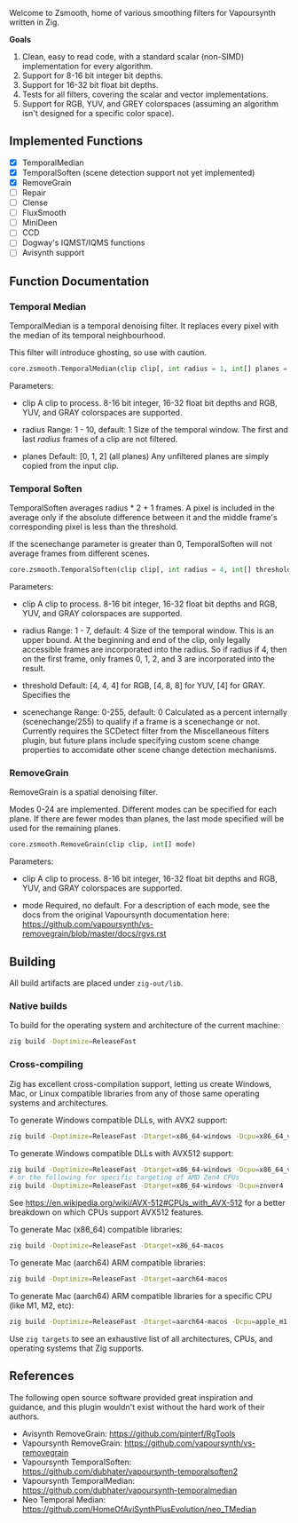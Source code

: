 Welcome to Zsmooth, home of various smoothing filters for Vapoursynth written in Zig.

**Goals**
1. Clean, easy to read code, with a standard scalar (non-SIMD) implementation for every algorithm.
1. Support for 8-16 bit integer bit depths.
1. Support for 16-32 bit float bit depths.
1. Tests for all filters, covering the scalar and vector implementations.
1. Support for RGB, YUV, and GREY colorspaces (assuming an algorithm isn't designed for a specific color space).

## Implemented Functions
- [x] TemporalMedian
- [x] TemporalSoften (scene detection support not yet implemented)
- [x] RemoveGrain
- [ ] Repair
- [ ] Clense
- [ ] FluxSmooth
- [ ] MiniDeen
- [ ] CCD
- [ ] Dogway's IQMST/IQMS functions
- [ ] Avisynth support

## Function Documentation
### Temporal Median
TemporalMedian is a temporal denoising filter. It replaces every pixel with the median of its temporal neighbourhood.

This filter will introduce ghosting, so use with caution.

```py
core.zsmooth.TemporalMedian(clip clip[, int radius = 1, int[] planes = [0, 1, 2]])
```

Parameters:
* clip
  A clip to process. 8-16 bit integer, 16-32 float bit depths and RGB, YUV, and GRAY
  colorspaces are supported.

* radius
  Range: 1 - 10, default: 1
  Size of the temporal window.
  The first and last *radius* frames of a clip are not filtered.

* planes
  Default: [0, 1, 2] (all planes)
  Any unfiltered planes are simply copied from the input clip.

### Temporal Soften

TemporalSoften averages radius * 2 + 1 frames. 
A pixel is included in the average only if the absolute difference between
it and the middle frame's corresponding pixel is less than the threshold.

If the scenechange parameter is greater than 0, TemporalSoften will not average
frames from different scenes.

```py
core.zsmooth.TemporalSoften(clip clip[, int radius = 4, int[] threshold = [], int scenechange = 0])
```

Parameters:

* clip
  A clip to process. 8-16 bit integer, 16-32 float bit depths and RGB, YUV, and GRAY
  colorspaces are supported.

* radius
  Range: 1 - 7, default: 4
  Size of the temporal window. This is an upper bound. At the beginning and end of the clip,
  only legally accessible frames are incorporated into the radius. So if radius if 4, then on
  the first frame, only frames 0, 1, 2, and 3 are incorporated into the result.

* threshold 
  Default: [4, 4, 4] for RGB, [4, 8, 8] for YUV, [4] for GRAY.
  Specifies the 

* scenechange
  Range: 0-255, default: 0
  Calculated as a percent internally (scenechange/255) to qualify if a frame is a scenechange or not.
  Currently requires the SCDetect filter from the Miscellaneous filters plugin, but
  future plans include specifying custom scene change properties to accomidate other
  scene change detection mechanisms.

### RemoveGrain 

RemoveGrain is a spatial denoising filter.

Modes 0-24 are implemented. Different modes can be
specified for each plane. If there are fewer modes than planes, the last
mode specified will be used for the remaining planes.

```py
core.zsmooth.RemoveGrain(clip clip, int[] mode)
```

Parameters:
* clip
  A clip to process. 8-16 bit integer, 16-32 float bit depths and RGB, YUV, and GRAY
  colorspaces are supported.

* mode
  Required, no default.
  For a description of each mode, see the docs from the original Vapoursynth documentation here:
  https://github.com/vapoursynth/vs-removegrain/blob/master/docs/rgvs.rst

## Building
All build artifacts are placed under `zig-out/lib`.

### Native builds
To build for the operating system and architecture of the current machine:

```sh
zig build -Doptimize=ReleaseFast
```

### Cross-compiling
Zig has excellent cross-compilation support, letting us create Windows, Mac, or Linux compatible libraries from any of
those same operating systems and architectures.

To generate Windows compatible DLLs, with AVX2 support:

```sh
zig build -Doptimize=ReleaseFast -Dtarget=x86_64-windows -Dcpu=x86_64_v3
```

To generate Windows compatible DLLs with AVX512 support:

```sh
zig build -Doptimize=ReleaseFast -Dtarget=x86_64-windows -Dcpu=x86_64_v4
# or the following for specific targeting of AMD Zen4 CPUs
zig build -Doptimize=ReleaseFast -Dtarget=x86_64-windows -Dcpu=znver4
```

See https://en.wikipedia.org/wiki/AVX-512#CPUs_with_AVX-512 for a better breakdown on which CPUs support AVX512
features.

To generate Mac (x86_64) compatible libraries:

```sh
zig build -Doptimize=ReleaseFast -Dtarget=x86_64-macos
```

To generate Mac (aarch64) ARM compatible libraries:

```sh
zig build -Doptimize=ReleaseFast -Dtarget=aarch64-macos 
```

To generate Mac (aarch64) ARM compatible libraries for a specific CPU (like M1, M2, etc):

```sh
zig build -Doptimize=ReleaseFast -Dtarget=aarch64-macos -Dcpu=apple_m1
```

Use `zig targets` to see an exhaustive list of all architectures, CPUs, and operating systems that Zig supports.

## References
The following open source software provided great inspiration and guidance, and this plugin wouldn't exist
without the hard work of their authors.

* Avisynth RemoveGrain: https://github.com/pinterf/RgTools
* Vapoursynth RemoveGrain: https://github.com/vapoursynth/vs-removegrain
* Vapoursynth TemporalSoften: https://github.com/dubhater/vapoursynth-temporalsoften2
* Vapoursynth TemporalMedian: https://github.com/dubhater/vapoursynth-temporalmedian
* Neo Temporal Median: https://github.com/HomeOfAviSynthPlusEvolution/neo_TMedian
